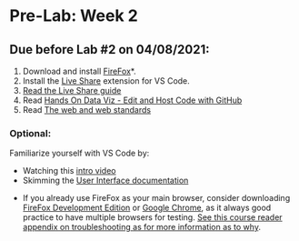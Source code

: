 # Pre-Lab: Week 2
## Due before Lab #2 on 04/08/2021:

1. Download and install [FireFox](https://www.mozilla.org/en-US/firefox/new/)*.
2. Install the [Live Share](https://marketplace.visualstudio.com/items?itemName=MS-vsliveshare.vsliveshare) extension for VS Code.
3. [Read the Live Share guide](../../Guides/live_share.md)
4. Read [Hands On Data Viz - Edit and Host Code with GitHub](https://handsondataviz.org/github.html)
5. Read [The web and web standards](https://developer.mozilla.org/en-US/docs/Learn/Getting_started_with_the_web/The_web_and_web_standards)

### Optional: 
Familiarize yourself with VS Code by:
- Watching this [intro video](https://www.youtube.com/watch?v=S320N3sxinE)
- Skimming the [User Interface documentation](https://code.visualstudio.com/docs/getstarted/userinterface)


* If you already use FireFox as your main browser, consider downloading [FireFox Development Edition](https://www.mozilla.org/en-US/firefox/developer/) or [Google Chrome](https://www.google.com/chrome/index.html), as it always good practice to have multiple browsers for testing. [See this course reader appendix on troubleshooting as for more information as to why](https://handsondataviz.org/fix-browser.html).